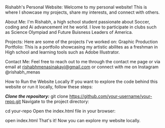 Rishabh's Personal Website:  Welcome to my personal website! This is where I showcase my projects, share my interests, and connect with others.

About Me:  I'm Rishabh, a high school student passionate about Soccer, coding and Ai advancement int he world. I love to participate in clubs such as Science Olympiad and Future Buisness Leaders of America.

Projects:  Here are some of the projects I've worked on: Graphic Production Portfolio: This is a portfoilo showcasing my artistic abilites as a freshman in High school and learning tools such as Adobe Illustrator.

Contact Me:  Feel free to reach out to me through the contact me page or via email at rishabhmenasinakayi@gmail.com or connect with me on Instagram @rishabh_menas

How to Run the Website Locally If you want to explore the code behind this website or run it locally, follow these steps:

***Clone the repository:***
git clone https://github.com/your-username/your-repo.git Navigate to the project directory:

cd your-repo Open the index.html file in your browser:

open index.html That's it! Now you can explore my website locally.

